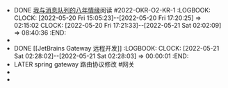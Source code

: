 - DONE [我与消息队列的八年情缘](https://developer.51cto.com/article/695528.html)阅读 #2022-OKR-O2-KR-1
  :LOGBOOK:
  CLOCK: [2022-05-20 Fri 15:05:23]--[2022-05-20 Fri 17:20:25] =>  02:15:02
  CLOCK: [2022-05-20 Fri 17:21:33]--[2022-05-21 Sat 02:02:09] =>  08:40:36
  :END:
-
- DONE [[JetBrains Gateway  远程开发]]
  :LOGBOOK:
  CLOCK: [2022-05-21 Sat 02:28:02]--[2022-05-21 Sat 02:28:03] =>  00:00:01
  :END:
- LATER spring gateway  路由协议修改 #网关
-
-